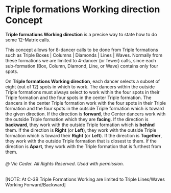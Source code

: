 
# Triple formations Working direction Concept

**Triple formations Working direction**
is a precise way to state how to do some 12-Matrix calls.

This concept allows for 8-dancer calls to be done from
Triple formations such as
Triple Boxes | Columns | Diamonds | Lines | Waves.
Normally from these formations we are limited to
4-dancer (or fewer) calls, since each sub-formation
(Box, Column, Diamond, Line, or Wave) contains only four spots.

On **Triple formations Working direction**,
each dancer selects a subset of eight (out of 12) spots in which to work.
The dancers within the outside Triple formations must always select
to work within the four spots in their Triple formation
and the four spots in the center Triple formation.
The dancers in the center Triple formation work with the four spots
in their Triple formation and the four spots in the outside
Triple formation which is toward the given direction.
If the direction is **forward**,
the Center dancers work with the outside
Triple formation which they are **facing**.
If the direction is **backward**,
they work with the outside Triple formation which is **behind** them.
If the direction is **Right**
(or **Left**), they work with the outside Triple formation
which is toward their **Right** (or **Left**).
If the direction is **Together**, they work with the outside
Triple formation that is closest to them.
If the direction is **Apart**,
they work with the Triple formation that is furthest from them.

###### @ Vic Ceder. All Rights Reserved.  Used with permission.


[NOTE: At C-3B Triple Formations Working are limited to
Triple Lines/Waves Working Forward/Backward]
